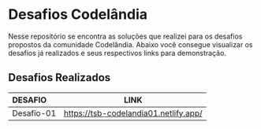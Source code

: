 # Desafios Codelândia
Nesse repositório se encontra as soluções que realizei para os desafios propostos da comunidade Codelândia. Abaixo você consegue visualizar os desafios já realizados e seus respectivos links para demonstração.

## Desafios Realizados
| DESAFIO | LINK |
|:-------|:----:|
|Desafio-01|https://tsb-codelandia01.netlify.app/|
